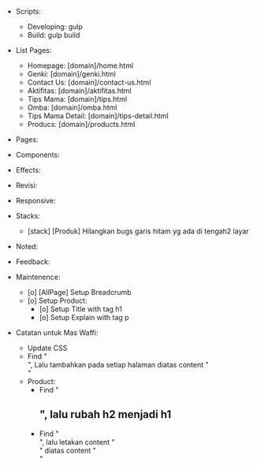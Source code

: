 - Scripts:
  - Developing: gulp
  - Build: gulp build

- List Pages:
  - Homepage: [domain]/home.html
  - Genki: [domain]/genki.html
  - Contact Us: [domain]/contact-us.html
  - Aktifitas: [domain]/aktifitas.html
  - Tips Mama: [domain]/tips.html
  - Omba: [domain]/omba.html
  - Tips Mama Detail: [domain]/tips-detail.html
  - Producs: [domain]/products.html

- Pages:

- Components:

- Effects:

- Revisi:

- Responsive:

- Stacks:
  - [stack] [Produk] Hilangkan bugs garis hitam yg ada di tengah2 layar

- Noted:

- Feedback:

- Maintenence:
  - [o] [AllPage] Setup Breadcrumb
  - [o] Setup Product:
    - [o] Setup Title with tag h1
    - [o] Setup Explain with tag p

- Catatan untuk Mas Waffi:
  - Update CSS
  - Find "<div class="mk-breadcrumb">", Lalu tambahkan pada setiap halaman diatas content "<div class="mk-content" id="mk-content">"
  - Product:
    - Find "<h2 class="m-product-item-descr-title">", lalu rubah h2 menjadi h1
    - Find "<div class="m-product-container">", lalu letakan content "<div class="m-product-title-wrap">" diatas content "<div class="m-product-content">"
